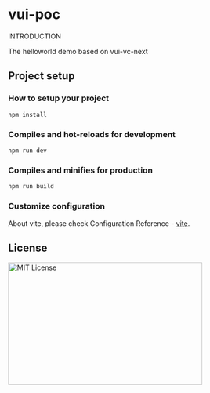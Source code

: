 # vui-poc

INTRODUCTION

The helloworld demo based on vui-vc-next

## Project setup

### How to setup your project
```
npm install
```

### Compiles and hot-reloads for development
```
npm run dev
```

### Compiles and minifies for production
```
npm run build
```

### Customize configuration

About vite, please check Configuration Reference - [vite](https://github.com/vitejs/vite).

## License

<img src="https://nikoni.top/images/niko-mit.png" alt="MIT License" width="396" height="250"/>

